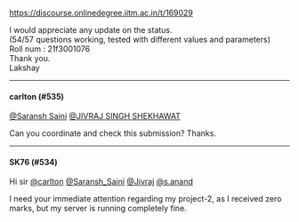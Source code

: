 https://discourse.onlinedegree.iitm.ac.in/t/169029

I would appreciate any update on the status.<br/>
(54/57 questions working, tested with different values and parameters)<br/>
Roll num :  21f3001076<br/>
Thank you.<br/>
Lakshay</p><hr>

<h4>carlton (#535)</h4>
<p><a href="mailto:22f1001123@ds.study.iitm.ac.in">@Saransh Saini</a> <a href="mailto:22f3002542@ds.study.iitm.ac.in">@JIVRAJ SINGH SHEKHAWAT</a></p>
<p>Can you coordinate and check this submission? Thanks.</p><hr>

<h4>SK76 (#534)</h4>
<p>Hi sir  <a class="mention" href="/u/carlton">@carlton</a> <a class="mention" href="/u/saransh_saini">@Saransh_Saini</a> <a class="mention" href="/u/jivraj">@Jivraj</a> <a class="mention" href="/u/s.anand">@s.anand</a></p>
<p>I need your immediate attention regarding my project-2, as I received zero marks, but my server is running completely fine.